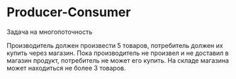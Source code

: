 # Producer-Consumer
Задача на многопоточность

Производитель должен произвести 5 товаров, потребитель должен их купить через магазин.
Пока производитель не произвел и не доставил в магазин продукт, потребитель не может его купить.
На складе магазина может находиться не более 3 товаров.
